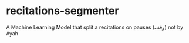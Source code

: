 # recitations-segmenter
A Machine Learning Model that split a recitations on pauses (وقف) not by Ayah 

